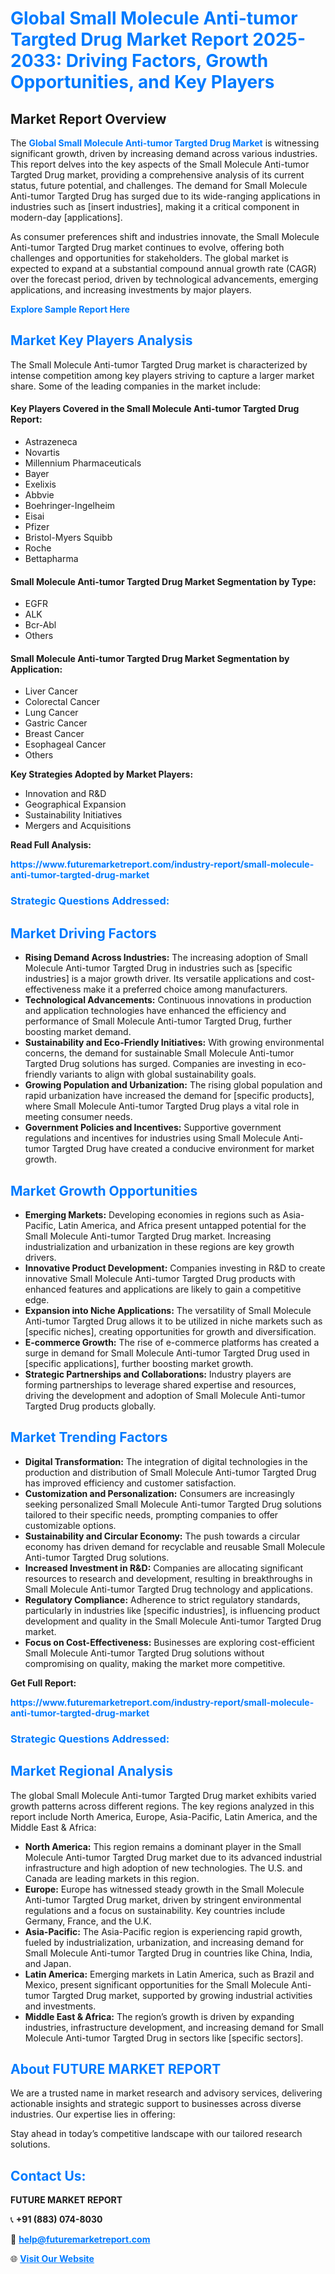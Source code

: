 <h1 style="color: #007BFF;">Global Small Molecule Anti-tumor Targted Drug Market Report 2025-2033: Driving Factors, Growth Opportunities, and Key Players</h1>

<section id="overview">
<h2>Market Report Overview</h2>
<p>The <a href="https://www.futuremarketreport.com/industry-report/small-molecule-anti-tumor-targted-drug-market" style="color: #007BFF; text-decoration: none;"><strong>Global Small Molecule Anti-tumor Targted Drug Market</strong></a> is witnessing significant growth, driven by increasing demand across various industries. This report delves into the key aspects of the Small Molecule Anti-tumor Targted Drug market, providing a comprehensive analysis of its current status, future potential, and challenges. The demand for Small Molecule Anti-tumor Targted Drug has surged due to its wide-ranging applications in industries such as [insert industries], making it a critical component in modern-day [applications].</p>
<p>As consumer preferences shift and industries innovate, the Small Molecule Anti-tumor Targted Drug market continues to evolve, offering both challenges and opportunities for stakeholders. The global market is expected to expand at a substantial compound annual growth rate (CAGR) over the forecast period, driven by technological advancements, emerging applications, and increasing investments by major players.</p>
</section>

<section id="overview">
<p><a href="https://www.futuremarketreport.com/request-sample/reportId=51971" style="color: #007BFF; text-decoration: none;"><strong>Explore Sample Report Here</strong></a></p>
</section>

<section id="key-players">
<h2 style="color: #007BFF;">Market Key Players Analysis</h2>
<p>The Small Molecule Anti-tumor Targted Drug market is characterized by intense competition among key players striving to capture a larger market share. Some of the leading companies in the market include:</p>
<h4>Key Players Covered in the Small Molecule Anti-tumor Targted Drug Report:</h4>
<ul><li>Astrazeneca</li><li>Novartis</li><li>Millennium Pharmaceuticals</li><li>Bayer</li><li>Exelixis</li><li>Abbvie</li><li>Boehringer-Ingelheim</li><li>Eisai</li><li>Pfizer</li><li>Bristol-Myers Squibb</li><li>Roche</li><li>Bettapharma</li></ul>
<h4>Small Molecule Anti-tumor Targted Drug Market Segmentation by Type:</h4>
<ul><li>EGFR</li><li>ALK</li><li>Bcr-Abl</li><li>Others</li></ul>

<h4>Small Molecule Anti-tumor Targted Drug Market Segmentation by Application:</h4>
<ul><li>Liver Cancer</li><li>Colorectal Cancer</li><li>Lung Cancer</li><li>Gastric Cancer</li><li>Breast Cancer</li><li>Esophageal Cancer</li><li>Others</li></ul>
<p><strong>Key Strategies Adopted by Market Players:</strong></p>
<ul>
<li>Innovation and R&D</li>
<li>Geographical Expansion</li>
<li>Sustainability Initiatives</li>
<li>Mergers and Acquisitions</li>
</ul>
</section>

<section>
<p><strong>Read Full Analysis: </strong></p><a href="https://www.futuremarketreport.com/industry-report/small-molecule-anti-tumor-targted-drug-market" style="color: #007BFF; text-decoration: none;"><strong>https://www.futuremarketreport.com/industry-report/small-molecule-anti-tumor-targted-drug-market</strong></a>
<h3 style="color: #007BFF;">Strategic Questions Addressed:</h3>
</section>

<section id="driving-factors">
<h2 style="color: #007BFF;">Market Driving Factors</h2>
<ul>
<li><strong>Rising Demand Across Industries:</strong> The increasing adoption of Small Molecule Anti-tumor Targted Drug in industries such as [specific industries] is a major growth driver. Its versatile applications and cost-effectiveness make it a preferred choice among manufacturers.</li>
<li><strong>Technological Advancements:</strong> Continuous innovations in production and application technologies have enhanced the efficiency and performance of Small Molecule Anti-tumor Targted Drug, further boosting market demand.</li>
<li><strong>Sustainability and Eco-Friendly Initiatives:</strong> With growing environmental concerns, the demand for sustainable Small Molecule Anti-tumor Targted Drug solutions has surged. Companies are investing in eco-friendly variants to align with global sustainability goals.</li>
<li><strong>Growing Population and Urbanization:</strong> The rising global population and rapid urbanization have increased the demand for [specific products], where Small Molecule Anti-tumor Targted Drug plays a vital role in meeting consumer needs.</li>
<li><strong>Government Policies and Incentives:</strong> Supportive government regulations and incentives for industries using Small Molecule Anti-tumor Targted Drug have created a conducive environment for market growth.</li>
</ul>
</section>

<section id="growth-opportunities">
<h2 style="color: #007BFF;">Market Growth Opportunities</h2>
<ul>
<li><strong>Emerging Markets:</strong> Developing economies in regions such as Asia-Pacific, Latin America, and Africa present untapped potential for the Small Molecule Anti-tumor Targted Drug market. Increasing industrialization and urbanization in these regions are key growth drivers.</li>
<li><strong>Innovative Product Development:</strong> Companies investing in R&D to create innovative Small Molecule Anti-tumor Targted Drug products with enhanced features and applications are likely to gain a competitive edge.</li>
<li><strong>Expansion into Niche Applications:</strong> The versatility of Small Molecule Anti-tumor Targted Drug allows it to be utilized in niche markets such as [specific niches], creating opportunities for growth and diversification.</li>
<li><strong>E-commerce Growth:</strong> The rise of e-commerce platforms has created a surge in demand for Small Molecule Anti-tumor Targted Drug used in [specific applications], further boosting market growth.</li>
<li><strong>Strategic Partnerships and Collaborations:</strong> Industry players are forming partnerships to leverage shared expertise and resources, driving the development and adoption of Small Molecule Anti-tumor Targted Drug products globally.</li>
</ul>
</section>

<section id="trending-factors">
<h2 style="color: #007BFF;">Market Trending Factors</h2>
<ul>
<li><strong>Digital Transformation:</strong> The integration of digital technologies in the production and distribution of Small Molecule Anti-tumor Targted Drug has improved efficiency and customer satisfaction.</li>
<li><strong>Customization and Personalization:</strong> Consumers are increasingly seeking personalized Small Molecule Anti-tumor Targted Drug solutions tailored to their specific needs, prompting companies to offer customizable options.</li>
<li><strong>Sustainability and Circular Economy:</strong> The push towards a circular economy has driven demand for recyclable and reusable Small Molecule Anti-tumor Targted Drug solutions.</li>
<li><strong>Increased Investment in R&D:</strong> Companies are allocating significant resources to research and development, resulting in breakthroughs in Small Molecule Anti-tumor Targted Drug technology and applications.</li>
<li><strong>Regulatory Compliance:</strong> Adherence to strict regulatory standards, particularly in industries like [specific industries], is influencing product development and quality in the Small Molecule Anti-tumor Targted Drug market.</li>
<li><strong>Focus on Cost-Effectiveness:</strong> Businesses are exploring cost-efficient Small Molecule Anti-tumor Targted Drug solutions without compromising on quality, making the market more competitive.</li>
</ul>
</section>

<section>
<p><strong>Get Full Report: </strong></p><a href="https://www.futuremarketreport.com/industry-report/small-molecule-anti-tumor-targted-drug-market" style="color: #007BFF; text-decoration: none;"><strong>https://www.futuremarketreport.com/industry-report/small-molecule-anti-tumor-targted-drug-market</strong></a>
<h3 style="color: #007BFF;">Strategic Questions Addressed:</h3>
</section>


<section id="regional-analysis">
<h2 style="color: #007BFF;">Market Regional Analysis</h2>
<p>The global Small Molecule Anti-tumor Targted Drug market exhibits varied growth patterns across different regions. The key regions analyzed in this report include North America, Europe, Asia-Pacific, Latin America, and the Middle East & Africa:</p>
<ul>
<li><strong>North America:</strong> This region remains a dominant player in the Small Molecule Anti-tumor Targted Drug market due to its advanced industrial infrastructure and high adoption of new technologies. The U.S. and Canada are leading markets in this region.</li>
<li><strong>Europe:</strong> Europe has witnessed steady growth in the Small Molecule Anti-tumor Targted Drug market, driven by stringent environmental regulations and a focus on sustainability. Key countries include Germany, France, and the U.K.</li>
<li><strong>Asia-Pacific:</strong> The Asia-Pacific region is experiencing rapid growth, fueled by industrialization, urbanization, and increasing demand for Small Molecule Anti-tumor Targted Drug in countries like China, India, and Japan.</li>
<li><strong>Latin America:</strong> Emerging markets in Latin America, such as Brazil and Mexico, present significant opportunities for the Small Molecule Anti-tumor Targted Drug market, supported by growing industrial activities and investments.</li>
<li><strong>Middle East & Africa:</strong> The region’s growth is driven by expanding industries, infrastructure development, and increasing demand for Small Molecule Anti-tumor Targted Drug in sectors like [specific sectors].</li>
</ul>
</section>

<footer>
<h2 style="color: #007BFF;">About FUTURE MARKET REPORT</h2>
<p>We are a trusted name in market research and advisory services, delivering actionable insights and strategic support to businesses across diverse industries. Our expertise lies in offering:</p>

<p>Stay ahead in today’s competitive landscape with our tailored research solutions.</p>

<h2 style="color: #007BFF;">Contact Us:</h2>
<p><strong>FUTURE MARKET REPORT</strong></p>
<p>📞 <strong>+91 (883) 074-8030</strong></p>
<p>📧 <strong><a href="mailto:help@futuremarketreport.com" style="color: #007BFF;">help@futuremarketreport.com</a></strong></p>
<p>🌐 <strong><a href="https://www.futuremarketreport.com/" style="color: #007BFF;">Visit Our Website</a></strong></p>
</footer>